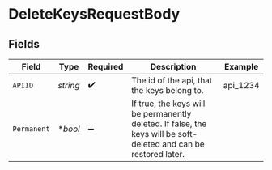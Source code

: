 # DeleteKeysRequestBody


## Fields

| Field                                                                                                              | Type                                                                                                               | Required                                                                                                           | Description                                                                                                        | Example                                                                                                            |
| ------------------------------------------------------------------------------------------------------------------ | ------------------------------------------------------------------------------------------------------------------ | ------------------------------------------------------------------------------------------------------------------ | ------------------------------------------------------------------------------------------------------------------ | ------------------------------------------------------------------------------------------------------------------ |
| `APIID`                                                                                                            | *string*                                                                                                           | :heavy_check_mark:                                                                                                 | The id of the api, that the keys belong to.                                                                        | api_1234                                                                                                           |
| `Permanent`                                                                                                        | **bool*                                                                                                            | :heavy_minus_sign:                                                                                                 | If true, the keys will be permanently deleted. If false, the keys will be soft-deleted and can be restored later.  |                                                                                                                    |